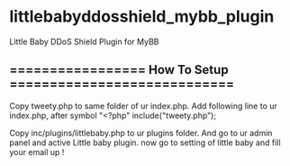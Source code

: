 littlebabyddosshield_mybb_plugin
================================

Little Baby DDoS Shield Plugin for MyBB

================= How To Setup ============================
   ------------------------------------------------------------
   Copy tweety.php to same folder of ur index.php.
   Add following line to ur index.php, after symbol "<?php" 
   include("tweety.php");
   
   Copy inc/plugins/littlebaby.php to ur plugins folder. And go to ur admin panel and active Little baby plugin.
   now go to setting of little baby and fill your email up !
